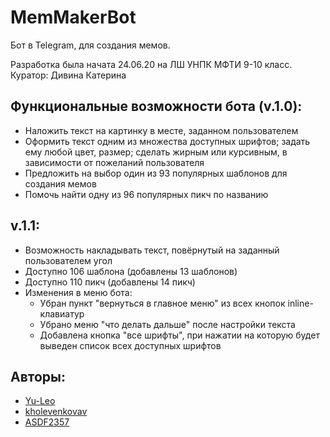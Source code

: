 # MemMakerBot

Бот в Telegram, для создания мемов.

Разработка была начата 24.06.20 на ЛШ УНПК МФТИ 9-10 класс. Куратор: Дивина Катерина

## Функциональные возможности бота (v.1.0):
+ Наложить текст на картинку в месте, заданном пользователем
+ Оформить текст одним из множества доступных шрифтов; задать ему любой цвет, размер; сделать жирным или курсивным, в зависимости от пожеланий пользователя 
+ Предложить на выбор один из 93 популярных шаблонов для создания мемов
+ Помочь найти одну из 96 популярных пикч по названию

## v.1.1:
+ Возможность накладывать текст, повёрнутый на заданный пользователем угол
+ Доступно 106 шаблона (добавлены 13 шаблонов)
+ Доступно 110 пикч (добавлены 14 пикч)
+ Изменения в меню бота: 
  + Убран пункт "вернуться в главное меню" из всех кнопок inline-клавиатур
  + Убрано меню "что делать дальше" после настройки текста
  + Добавлена кнопка "все шрифты", при нажатии на которую будет выведен список всех доступных шрифтов


## Авторы:
+ [Yu-Leo](https://github.com/Yu-Leo)
+ [kholevenkovav](https://github.com/kholevenkovav) 
+ [ASDF2357](https://github.com/ASDF2357) 



